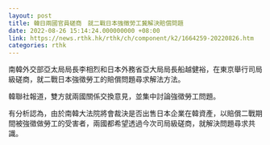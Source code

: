 ```yaml
---
layout: post
title: 韓日兩國官員磋商　就二戰日本強徵勞工冀解決賠償問題
date: 2022-08-26 15:14:24.000000000 +08:00
link: https://news.rthk.hk/rthk/ch/component/k2/1664259-20220826.htm
categories: rthk
---
```


南韓外交部亞太局局長李相烈和日本外務省亞大局局長船越健裕，在東京舉行司局級磋商，就二戰日本強徵勞工的賠償問題尋求解法方法。

韓聯社報道，雙方就兩國關係交換意見，並集中討論強徵勞工問題。

有分析認為，由於南韓大法院將會裁決是否出售日本企業在韓資產，以賠償二戰期間被強徵做勞工的受害者，兩國都希望透過今次司局級磋商，就解決問題尋求共識。
